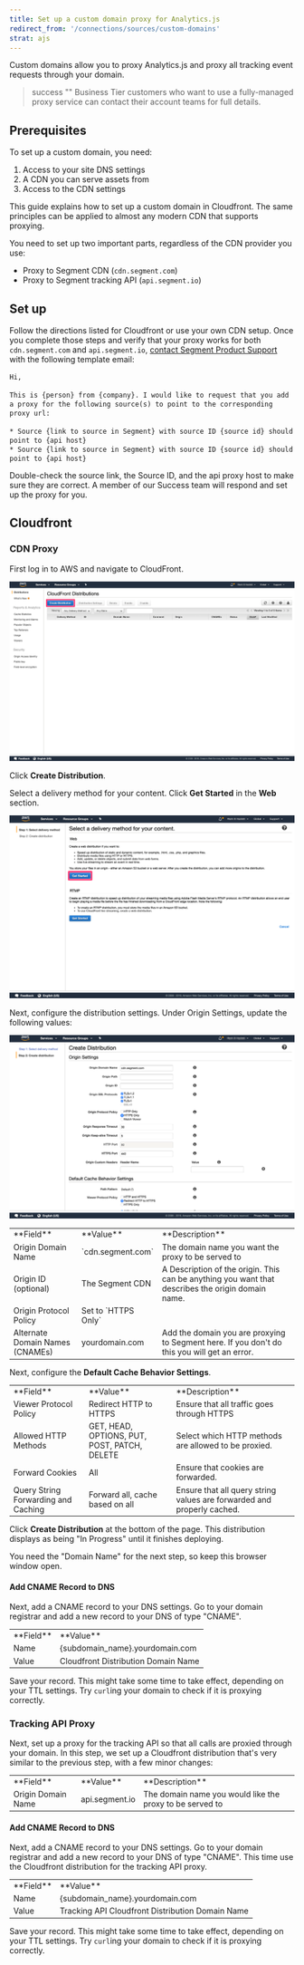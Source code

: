 ```yaml
---
title: Set up a custom domain proxy for Analytics.js
redirect_from: '/connections/sources/custom-domains'
strat: ajs
---
```


Custom domains allow you to proxy Analytics.js and proxy all tracking event requests through your domain.

> success ""
> Business Tier customers who want to use a fully-managed proxy service can contact their account teams for full details.

## Prerequisites

To set up a custom domain, you need:

1. Access to your site DNS settings
2. A CDN you can serve assets from
3. Access to the CDN settings

This guide explains how to set up a custom domain in Cloudfront. The same principles can be applied to almost any modern CDN that supports proxying.

You need to set up two important parts, regardless of the CDN provider you use:
- Proxy to Segment CDN (`cdn.segment.com`)
- Proxy to Segment tracking API (`api.segment.io`)

## Set up

Follow the directions listed for Cloudfront or use your own CDN setup. Once you complete those steps and verify that your proxy works for both `cdn.segment.com` and `api.segment.io`, [contact Segment Product Support](https://segment.com/help/contact/) with the following template email:

```text
Hi,

This is {person} from {company}. I would like to request that you add a proxy for the following source(s) to point to the corresponding proxy url:

* Source {link to source in Segment} with source ID {source id} should point to {api host}
* Source {link to source in Segment} with source ID {source id} should point to {api host}
```

Double-check the source link, the Source ID, and the api proxy host to make sure they are correct. A member of our Success team will respond and set up the proxy for you.

## Cloudfront

### CDN Proxy

First log in to AWS and navigate to CloudFront.

![](images/create_cloudfront_distribution.png)

Click **Create Distribution**.

Select a delivery method for your content. Click **Get Started** in the **Web** section.

![](images/cloudfront_distribution_web.png)

Next, configure the distribution settings. Under Origin Settings, update the following values:

![](images/cloudfront_distribution_settings.png)

<table>
  <tr>
    <td>**Field**</td>
    <td>**Value**</td>
    <td>**Description**</td>
  </tr>
  <tr>
   <td>Origin Domain Name</td>
   <td>`cdn.segment.com`</td>
   <td>The domain name you want the proxy to be served to</td>
  </tr>
  <tr>
   <td>Origin ID (optional)</td>
   <td>The Segment CDN</td>
   <td>A Description of the origin. This can be anything you want that describes the origin domain name.</td>
  </tr>
  <tr>
   <td>Origin Protocol Policy</td>
   <td>Set to `HTTPS Only`</td>
   <td></td>
  </tr>
  <tr>
   <td>Alternate Domain Names (CNAMEs)</td>
   <td>yourdomain.com</td>
   <td>Add the domain you are proxying to Segment here. If you don't do this you will get an error.</td>
  </tr>
</table>

Next, configure the **Default Cache Behavior Settings**.

<table>
  <tr>
    <td>**Field**</td>
    <td>**Value**</td>
    <td>**Description**</td>
  </tr>
  <tr>
   <td>Viewer Protocol Policy</td>
   <td>Redirect HTTP to HTTPS</td>
   <td>Ensure that all traffic goes through HTTPS</td>
  </tr>
  <tr>
   <td>Allowed HTTP Methods</td>
   <td>GET, HEAD, OPTIONS, PUT, POST, PATCH, DELETE</td>
   <td>Select which HTTP methods are allowed to be proxied.</td>
  </tr>
  <tr>
   <td>Forward Cookies</td>
   <td>All</td>
   <td>Ensure that cookies are forwarded.</td>
  </tr>
  <tr>
   <td>Query String Forwarding and Caching</td>
   <td>Forward all, cache based on all</td>
   <td>Ensure that all query string values are forwarded and properly cached.</td>
  </tr>
</table>

Click **Create Distribution** at the bottom of the page. This distribution displays as being "In Progress" until it finishes deploying.

You need the "Domain Name" for the next step, so keep this browser window open.

#### Add CNAME Record to DNS

Next, add a CNAME record to your DNS settings. Go to your domain registrar and add a new record to your DNS of type "CNAME".

<table>
  <tr>
    <td>**Field**</td>
    <td>**Value**</td>
  </tr>
  <tr>
    <td>Name</td>
    <td>{subdomain_name}.yourdomain.com</td>
  </tr>
  <tr>
    <td>Value</td>
    <td>Cloudfront Distribution Domain Name</td>
  </tr>
</table>

Save your record. This might take some time to take effect, depending on your TTL settings. Try `curl`ing your domain to check if it is proxying correctly.

### Tracking API Proxy

Next, set up a proxy for the tracking API so that all calls are proxied through your domain. In this step, we set up a Cloudfront distribution that's very similar to the previous step, with a few minor changes:

<table>
  <tr>
    <td>**Field**</td>
    <td>**Value**</td>
    <td>**Description**</td>
  </tr>
  <tr>
   <td>Origin Domain Name</td>
   <td>api.segment.io</td>
   <td>The domain name you would like the proxy to be served to</td>
  </tr>
</table>

#### Add CNAME Record to DNS

Next, add a CNAME record to your DNS settings. Go to your domain registrar and add a new record to your DNS of type "CNAME". This time use the Cloudfront distribution for the tracking API proxy.

<table>
  <tr>
    <td>**Field**</td>
    <td>**Value**</td>
  </tr>
  <tr>
    <td>Name</td>
    <td>{subdomain_name}.yourdomain.com</td>
  </tr>
  <tr>
    <td>Value</td>
    <td>Tracking API Cloudfront Distribution Domain Name</td>
  </tr>
</table>

Save your record. This might take some time to take effect, depending on your TTL settings. Try `curl`ing your domain to check if it is proxying correctly.
